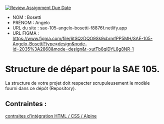 [![Review Assignment Due Date](https://classroom.github.com/assets/deadline-readme-button-24ddc0f5d75046c5622901739e7c5dd533143b0c8e959d652212380cedb1ea36.svg)](https://classroom.github.com/a/kGMeGFDJ)
- NOM : Bosetti
- PRÉNOM : Angelo
- URL du site : sae-105-angelo-bosetti-f8876f.netlify.app
- URL FIGMA : https://www.figma.com/file/6tSQzDQO9Sk9xbrmfPP5MH/SAE-105-Angelo-Bosetti?type=design&node-id=2035%3A2868&mode=design&t=xutTb8qiDYL8g8NR-1

# Structure de départ pour la SAE 105.

La structure de votre projet doit respecter scrupuleusement le modèle fourni dans ce dépôt (Repository).

## Contraintes :
[contraites d'intégration HTML / CSS / Alpine](https://moodle.univ-fcomte.fr/mod/page/view.php?id=645799)
